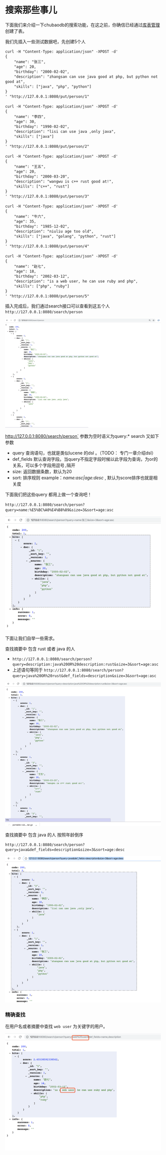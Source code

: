 # 搜索那些事儿

下面我们来介绍一下chubaodb的搜索功能，在这之前，你确信已经通过[库表管理](*./collection.md*)创建了表。

我们先插入一些测试数据吧，先创建5个人

````
curl -H "Content-Type: application/json" -XPOST -d'
{
	"name": "张三",
	"age": 20,
	"birthday": "2000-02-02",
	"description": "zhangsan can use java good at php, but python not good at",
	"skills": ["java", "php", "python"]
}
' "http://127.0.0.1:8080/put/person/1"

curl -H "Content-Type: application/json" -XPOST -d'
{
	"name": "李四",
	"age": 30,
	"birthday": "1990-02-02",
	"description": "lisi can use java ,only java",
	"skills": ["java"]
}
' "http://127.0.0.1:8080/put/person/2"

curl -H "Content-Type: application/json" -XPOST -d'
{
	"name": "王五",
	"age": 20,
	"birthday": "2000-03-20",
	"description": "wangwu is c++ rust good at!",
	"skills": ["c++", "rust"]
}
' "http://127.0.0.1:8080/put/person/3"

curl -H "Content-Type: application/json" -XPOST -d'
{
	"name": "牛六",
	"age": 35,
	"birthday": "1985-12-02",
	"description": "niuliu age too old",
	"skills": ["java", "golang", "python", "rust"]
}
' "http://127.0.0.1:8080/put/person/4"

curl -H "Content-Type: application/json" -XPOST -d'
{
	"name": "赵七",
	"age": 18,
	"birthday": "2002-03-12",
	"description": "is a web user, he can use ruby and php",
	"skills": ["php", "ruby"]
}
' "http://127.0.0.1:8080/put/person/5"
````



插入完成后，我们通过search接口可以查看到这五个人 `http://127.0.0.1:8080/search/person`



![image-20200715134112636](image/image-20200715134112636.png)



http://127.0.0.1:8080/search/person` 参数为空时语义为query:* search 又如下参数

*  query 查询语句，也就是类似lucene 的dsl 。（TODO： 专门一章介绍dsl）
*  def_fields 默认查询字段。当query不指定字段时候以此字段为查询，为or的关系，可以多个字段用逗号`,`隔开
*  size: 返回数据条数，默认为20
*  sort: 排序规则 example：*name:asc|age:desc* , 默认为score排序也就是相关度

下面我们把这些query 都用上做一个查询吧！

`http://127.0.0.1:8080/search/person?query=name:%E5%BC%A0%E4%B8%89&size=3&sort=age:asc`

![image-20200715134143880](image/image-20200715134143880.png)

下面让我们自举一些需求。

查找摘要中 包含 rust 或者 java 的人 

* `http://127.0.0.1:8080/search/person?query=description:java%20OR%20description:rust&size=3&sort=age:asc`
* 上述语句等同于 `http://127.0.0.1:8080/search/person?query=java%20OR%20rust&def_fields=description&size=3&sort=age:asc`



![image-20200715134337378](image/image-20200715134337378.png)



查找摘要中 包含  java 的人  按照年龄倒序

````
http://127.0.0.1:8080/search/person?query=java&def_fields=description&size=3&sort=age:desc
````

![image-20200715134556712](image/image-20200715134556712.png)



### 精确查找

在用户名或者摘要中查找 `web user` 为关键字的用户。

![image-20200715134811989](image/image-20200715134811989.png)